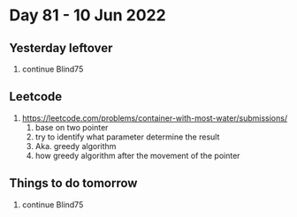 # Day 81 - 10 Jun 2022

## Yesterday leftover
1. continue Blind75

## Leetcode
1. https://leetcode.com/problems/container-with-most-water/submissions/
   1. base on two pointer
   2. try to identify what parameter determine the result
   3. Aka. greedy algorithm
   4. how greedy algorithm after the movement of the pointer

## Things to do tomorrow
1. continue Blind75